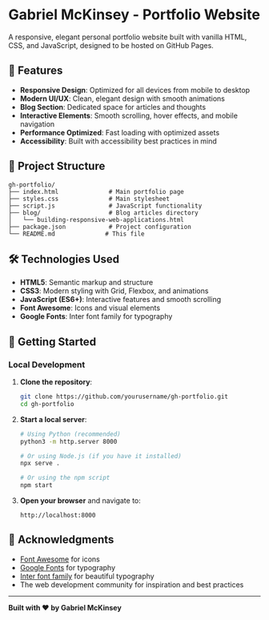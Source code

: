 # Gabriel McKinsey - Portfolio Website

A responsive, elegant personal portfolio website built with vanilla HTML, CSS, and JavaScript, designed to be hosted on GitHub Pages.

## 🚀 Features

- **Responsive Design**: Optimized for all devices from mobile to desktop
- **Modern UI/UX**: Clean, elegant design with smooth animations
- **Blog Section**: Dedicated space for articles and thoughts
- **Interactive Elements**: Smooth scrolling, hover effects, and mobile navigation
- **Performance Optimized**: Fast loading with optimized assets
- **Accessibility**: Built with accessibility best practices in mind

## 📁 Project Structure

```
gh-portfolio/
├── index.html              # Main portfolio page
├── styles.css              # Main stylesheet
├── script.js               # JavaScript functionality
├── blog/                   # Blog articles directory
│   └── building-responsive-web-applications.html
├── package.json            # Project configuration
└── README.md              # This file
```

## 🛠️ Technologies Used

- **HTML5**: Semantic markup and structure
- **CSS3**: Modern styling with Grid, Flexbox, and animations
- **JavaScript (ES6+)**: Interactive features and smooth scrolling
- **Font Awesome**: Icons and visual elements
- **Google Fonts**: Inter font family for typography

## 🚀 Getting Started

### Local Development

1. **Clone the repository**:
   ```bash
   git clone https://github.com/yourusername/gh-portfolio.git
   cd gh-portfolio
   ```

2. **Start a local server**:
   ```bash
   # Using Python (recommended)
   python3 -m http.server 8000
   
   # Or using Node.js (if you have it installed)
   npx serve .
   
   # Or using the npm script
   npm start
   ```

3. **Open your browser** and navigate to:
   ```
   http://localhost:8000
   ```

## 🙏 Acknowledgments

- [Font Awesome](https://fontawesome.com/) for icons
- [Google Fonts](https://fonts.google.com/) for typography
- [Inter font family](https://rsms.me/inter/) for beautiful typography
- The web development community for inspiration and best practices

---

**Built with ❤️ by Gabriel McKinsey**
